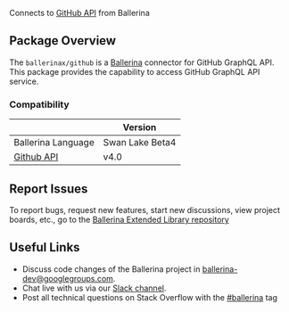 Connects to [GitHub API](https://docs.github.com/en/graphql) from Ballerina

## Package Overview
The `ballerinax/github` is a [Ballerina](https://ballerina.io/) connector for GitHub GraphQL API. This package provides the capability to access GitHub GraphQL API service.

### Compatibility
|                                                                                    | Version               |
|------------------------------------------------------------------------------------|-----------------------|
| Ballerina Language                                                                 | Swan Lake Beta4       |
| [Github API](https://docs.github.com/en/graphql)                                   | v4.0                  |

## Report Issues
To report bugs, request new features, start new discussions, view project boards, etc., go to the [Ballerina Extended Library repository](https://github.com/ballerina-platform/ballerina-extended-library)

## Useful Links
- Discuss code changes of the Ballerina project in [ballerina-dev@googlegroups.com](mailto:ballerina-dev@googlegroups.com).
- Chat live with us via our [Slack channel](https://ballerina.io/community/slack/).
- Post all technical questions on Stack Overflow with the [#ballerina](https://stackoverflow.com/questions/tagged/ballerina) tag

